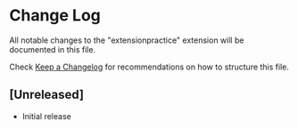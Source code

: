 # Change Log

All notable changes to the "extensionpractice" extension will be documented in this file.

Check [Keep a Changelog](http://keepachangelog.com/) for recommendations on how to structure this file.

## [Unreleased]

- Initial release